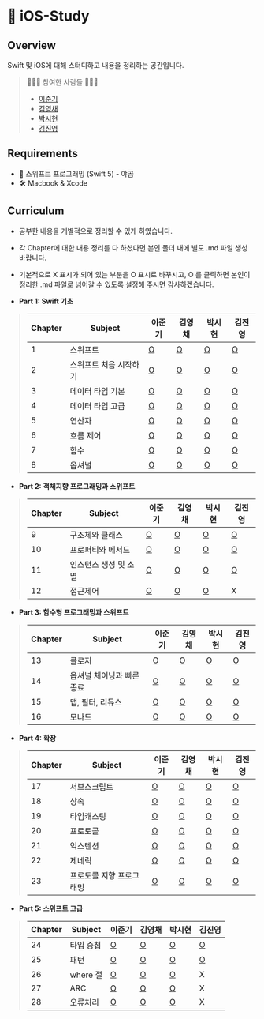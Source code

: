 #  iOS-Study
## Overview

Swift 및 iOS에 대해 스터디하고 내용을 정리하는 공간입니다.

> 👩🏻‍💻 참여한 사람들 🧑🏻‍💻
>
> - [이준기](https://github.com/RURUGURU)
> - [김영채](https://github.com/kevinkim2586)
> - [박시현](https://github.com/tlguszz10)
> - [김진영](https://github.com/z3rosmith)

## Requirements

- 📙 스위프트 프로그래밍 (Swift 5) - 야곰
- 🛠 Macbook & Xcode

## Curriculum
* 공부한 내용을 개별적으로 정리할 수 있게 하였습니다. 
* 각 Chapter에 대한 내용 정리를 다 하셨다면 본인 폴더 내에 별도 .md 파일 생성 바랍니다.
* 기본적으로 X 표시가 되어 있는 부분을 O 표시로 바꾸시고, O 를 클릭하면 본인이 정리한 .md 파일로 넘어갈 수 있도록 설정해 주시면 감사하겠습니다. 

* **Part 1: Swift 기초**

> | Chapter | Subject           | 이준기 | 김영채 | 박시현 | 김진영 |
> | ------- | ----------------- | ---- | ---- | ----  | ---- |
> | 1       | 스위프트             |  [O](https://github.com/kevinkim2586/KNU_iOS-Swift_Study/blob/main/%EC%9D%B4%EC%A4%80%EA%B8%B0/part1/chapter1.md)  |  [O](https://github.com/kevinkim2586/KNU_iOS-Swift_Study/blob/main/%EA%B9%80%EC%98%81%EC%B1%84/Chapter%201%20~%202.md)  |   [O](https://github.com/kevinkim2586/KNU_iOS-Swift_Study/blob/main/박시현/part1-1%2C2%2C3.md)   |  [O](https://github.com/kevinkim2586/KNU_iOS-Swift_Study/blob/main/김진영/part1/chapter1.md) |
> | 2       | 스위프트 처음 시작하기  |  [O](https://github.com/kevinkim2586/KNU_iOS-Swift_Study/blob/main/%EC%9D%B4%EC%A4%80%EA%B8%B0/part1/chapter2.md)  |  [O](https://github.com/kevinkim2586/KNU_iOS-Swift_Study/blob/main/%EA%B9%80%EC%98%81%EC%B1%84/Chapter%201%20~%202.md)  |   [O](https://github.com/kevinkim2586/KNU_iOS-Swift_Study/blob/main/박시현/part1-1%2C2%2C3.md)   |  [O](https://github.com/kevinkim2586/KNU_iOS-Swift_Study/blob/main/김진영/part1/chapter2.md) |
> | 3       | 데이터 타입 기본      |  [O](https://github.com/kevinkim2586/KNU_iOS-Swift_Study/blob/main/%EC%9D%B4%EC%A4%80%EA%B8%B0/part1/chapter3.md)  |  [O](https://github.com/kevinkim2586/KNU_iOS-Swift_Study/blob/main/%EA%B9%80%EC%98%81%EC%B1%84/Chapter3.md)  |   [O](https://github.com/kevinkim2586/KNU_iOS-Swift_Study/blob/main/박시현/part1-1%2C2%2C3.md)   |  [O](https://github.com/kevinkim2586/KNU_iOS-Swift_Study/blob/main/김진영/part1/chapter3.md) |
> | 4       | 데이터 타입 고급      |  [O](https://github.com/kevinkim2586/KNU_iOS-Swift_Study/blob/main/%EC%9D%B4%EC%A4%80%EA%B8%B0/part1/chapter4.md)  |   [O](https://github.com/kevinkim2586/KNU_iOS-Swift_Study/blob/main/%EA%B9%80%EC%98%81%EC%B1%84/Chapter4.md)  |  [O](https://github.com/kevinkim2586/KNU_iOS-Swift_Study/blob/main/박시현/part1-4.md)   |  [O](https://github.com/kevinkim2586/KNU_iOS-Swift_Study/blob/main/김진영/part1/chapter4.md) |
> | 5       | 연산자              |  [O](https://github.com/kevinkim2586/KNU_iOS-Swift_Study/blob/main/%EC%9D%B4%EC%A4%80%EA%B8%B0/part1/chapter5.md)  |   [O](https://github.com/kevinkim2586/KNU_iOS-Swift_Study/blob/main/%EA%B9%80%EC%98%81%EC%B1%84/Chapter%205%20~%206.md)  |  [O](https://github.com/kevinkim2586/KNU_iOS-Swift_Study/blob/main/박시현/part1-5%2C6.md)    |  [O](https://github.com/kevinkim2586/KNU_iOS-Swift_Study/blob/main/김진영/part1/chapter5.md) |
> | 6       | 흐름 제어           |   [O](https://github.com/kevinkim2586/KNU_iOS-Swift_Study/blob/main/%EC%9D%B4%EC%A4%80%EA%B8%B0/part1/chapter6.md) |   [O](https://github.com/kevinkim2586/KNU_iOS-Swift_Study/blob/main/%EA%B9%80%EC%98%81%EC%B1%84/Chapter%205%20~%206.md)  |   [O](https://github.com/kevinkim2586/KNU_iOS-Swift_Study/blob/main/박시현/part1-5%2C6.md)   |  [O](https://github.com/kevinkim2586/KNU_iOS-Swift_Study/blob/main/김진영/part1/chapter6.md) |
> | 7       | 함수               |  [O](https://github.com/kevinkim2586/KNU_iOS-Swift_Study/blob/main/%EC%9D%B4%EC%A4%80%EA%B8%B0/part1/chapter7.md)  |   [O](https://github.com/kevinkim2586/KNU_iOS-Swift_Study/blob/main/%EA%B9%80%EC%98%81%EC%B1%84/Chapter7.md)  |   [O](https://github.com/kevinkim2586/KNU_iOS-Swift_Study/blob/main/박시현/part1-7.md)   |  [O](https://github.com/kevinkim2586/KNU_iOS-Swift_Study/blob/main/김진영/part1/chapter7.md) |
> | 8       | 옵셔널              |  [O](https://github.com/kevinkim2586/KNU_iOS-Swift_Study/blob/main/%EC%9D%B4%EC%A4%80%EA%B8%B0/part1/chapter8.md)  |   [O](https://github.com/kevinkim2586/KNU_iOS-Swift_Study/blob/main/%EA%B9%80%EC%98%81%EC%B1%84/Chapter8.md)  |  [O](https://github.com/kevinkim2586/KNU_iOS-Swift_Study/blob/main/박시현/part1-8.md)    |  [O](https://github.com/kevinkim2586/KNU_iOS-Swift_Study/blob/main/김진영/part1/chapter8.md) |



* **Part 2: 객체지향 프로그래밍과 스위프트**

> | Chapter | Subject           | 이준기 | 김영채 | 박시현 | 김진영 |
> | ------- | ----------------- | ---- | ---- | ----  | ---- |
> |  9      | 구조체와 클래스       | [O](https://github.com/kevinkim2586/KNU_iOS-Swift_Study/blob/main/%EC%9D%B4%EC%A4%80%EA%B8%B0/part2/chapter9.md)    |  [O](https://github.com/kevinkim2586/KNU_iOS-Swift_Study/blob/main/%EA%B9%80%EC%98%81%EC%B1%84/Chapter9.md)   |   [O](https://github.com/kevinkim2586/KNU_iOS-Swift_Study/blob/main/박시현/part2-9.md)   |   [O](https://github.com/kevinkim2586/KNU_iOS-Swift_Study/blob/main/김진영/part2/chapter9.md)  |
> |  10     | 프로퍼티와 메서드      | [O](https://github.com/kevinkim2586/KNU_iOS-Swift_Study/blob/main/%EC%9D%B4%EC%A4%80%EA%B8%B0/part2/chapter10.md)    |  [O](https://github.com/kevinkim2586/KNU_iOS-Swift_Study/blob/main/%EA%B9%80%EC%98%81%EC%B1%84/Chapter10.md)   |   [O](https://github.com/kevinkim2586/KNU_iOS-Swift_Study/blob/main/박시현/part2-10.md)   |  [O](https://github.com/kevinkim2586/KNU_iOS-Swift_Study/blob/main/김진영/part2/chapter10.md)   |
> |  11     | 인스턴스 생성 및 소멸   | [O](https://github.com/kevinkim2586/KNU_iOS-Swift_Study/blob/main/%EC%9D%B4%EC%A4%80%EA%B8%B0/part2/chapter11.md)    |  [O](https://github.com/kevinkim2586/KNU_iOS-Swift_Study/blob/main/%EA%B9%80%EC%98%81%EC%B1%84/Chapter11.md)   |   [O](https://github.com/kevinkim2586/KNU_iOS-Swift_Study/blob/main/박시현/part2-11.md)   |  [O](https://github.com/kevinkim2586/KNU_iOS-Swift_Study/blob/main/김진영/part2/chapter11.md)   |
> |  12     | 접근제어            | [O](https://github.com/kevinkim2586/KNU_iOS-Swift_Study/blob/main/%EC%9D%B4%EC%A4%80%EA%B8%B0/part2/chapter12.md)    |  [O](https://github.com/kevinkim2586/KNU_iOS-Swift_Study/blob/main/%EA%B9%80%EC%98%81%EC%B1%84/Chapter12.md)   |   [O](https://github.com/kevinkim2586/KNU_iOS-Swift_Study/blob/main/박시현/part2-12.md)   |  X   |

* **Part 3: 함수형 프로그래밍과 스위프트**

> | Chapter | Subject           | 이준기 | 김영채 | 박시현 | 김진영 |
> | ------- | ----------------- | ---- | ---- | ----  | ---- |
> |  13     | 클로저                | [O](https://github.com/kevinkim2586/KNU_iOS-Swift_Study/blob/main/%EC%9D%B4%EC%A4%80%EA%B8%B0/part3/chapter13.md) |  [O](https://github.com/kevinkim2586/KNU_iOS-Swift_Study/blob/main/%EA%B9%80%EC%98%81%EC%B1%84/Chapter13.md) | [O](https://github.com/kevinkim2586/KNU_iOS-Swift_Study/blob/main/박시현/part3-13.md) | [O](https://github.com/kevinkim2586/KNU_iOS-Swift_Study/blob/main/김진영/part3/chapter13.md) |
> |  14     | 옵셔널 체이닝과 빠른 종료 | [O](https://github.com/kevinkim2586/KNU_iOS-Swift_Study/blob/main/%EC%9D%B4%EC%A4%80%EA%B8%B0/part3/chapter14.md) |  [O](https://github.com/kevinkim2586/KNU_iOS-Swift_Study/blob/main/%EA%B9%80%EC%98%81%EC%B1%84/Chapter14.md) |[O](https://github.com/kevinkim2586/KNU_iOS-Swift_Study/blob/main/박시현/part3-14.md) | [O](https://github.com/kevinkim2586/KNU_iOS-Swift_Study/blob/main/김진영/part3/chapter14.md) |
> |  15     | 맵, 필터, 리듀스 | [O](https://github.com/kevinkim2586/KNU_iOS-Swift_Study/blob/main/%EC%9D%B4%EC%A4%80%EA%B8%B0/part3/chapter15.md) |  [O](https://github.com/kevinkim2586/KNU_iOS-Swift_Study/blob/main/%EA%B9%80%EC%98%81%EC%B1%84/Chapter15.md) | [O](https://github.com/kevinkim2586/KNU_iOS-Swift_Study/blob/main/박시현/part3-15.md) | [O](https://github.com/kevinkim2586/KNU_iOS-Swift_Study/blob/main/김진영/part3/chapter15.md) |
> |  16     | 모나드 | [O](https://github.com/kevinkim2586/KNU_iOS-Swift_Study/blob/main/%EC%9D%B4%EC%A4%80%EA%B8%B0/part3/chapter16.md) |  [O](https://github.com/kevinkim2586/KNU_iOS-Swift_Study/blob/main/%EA%B9%80%EC%98%81%EC%B1%84/Chapter16.md) | [O](https://github.com/kevinkim2586/KNU_iOS-Swift_Study/blob/main/박시현/part3-16.md) | [O](https://github.com/kevinkim2586/KNU_iOS-Swift_Study/blob/main/김진영/part3/chapter16.md) |

* **Part 4: 확장**

> | Chapter | Subject           | 이준기 | 김영채 | 박시현 | 김진영 |
> | ------- | ----------------- | ---- | ---- | ----  | ---- |
> | 17      | 서브스크립트          | [O](https://github.com/kevinkim2586/KNU_iOS-Swift_Study/blob/main/%EC%9D%B4%EC%A4%80%EA%B8%B0/part4/chapter17.md)       | [O](https://github.com/kevinkim2586/KNU_iOS-Swift_Study/blob/main/%EA%B9%80%EC%98%81%EC%B1%84/Chapter17.md)       | [O](https://github.com/kevinkim2586/KNU_iOS-Swift_Study/blob/main/박시현/part4-17.md)       | [O](https://github.com/kevinkim2586/KNU_iOS-Swift_Study/blob/main/김진영/part4/chapter17.md)  |
> | 18      | 상속     | [O](https://github.com/kevinkim2586/KNU_iOS-Swift_Study/blob/main/%EC%9D%B4%EC%A4%80%EA%B8%B0/part4/chapter18.md)       | [O](https://github.com/kevinkim2586/KNU_iOS-Swift_Study/blob/main/%EA%B9%80%EC%98%81%EC%B1%84/Chapter18.md)       | [O](https://github.com/kevinkim2586/KNU_iOS-Swift_Study/blob/main/박시현/part4-18.md)      | [O](https://github.com/kevinkim2586/KNU_iOS-Swift_Study/blob/main/김진영/part4/chapter18.md)  |
> | 19      | 타입캐스팅| [O](https://github.com/kevinkim2586/KNU_iOS-Swift_Study/blob/main/%EC%9D%B4%EC%A4%80%EA%B8%B0/part4/chapter19.md)       | [O](https://github.com/kevinkim2586/KNU_iOS-Swift_Study/blob/main/%EA%B9%80%EC%98%81%EC%B1%84/Chapter19.md)       | [O](https://github.com/kevinkim2586/KNU_iOS-Swift_Study/blob/main/박시현/part4-19.md)       | [O](https://github.com/kevinkim2586/KNU_iOS-Swift_Study/blob/main/김진영/part4/chapter19.md)  |
> | 20      | 프로토콜| [O](https://github.com/kevinkim2586/KNU_iOS-Swift_Study/blob/main/%EC%9D%B4%EC%A4%80%EA%B8%B0/part4/chapter20.md)       | [O](https://github.com/kevinkim2586/KNU_iOS-Swift_Study/blob/main/%EA%B9%80%EC%98%81%EC%B1%84/Chapter20.md)       | [O](https://github.com/kevinkim2586/KNU_iOS-Swift_Study/blob/main/박시현/part4-20.md)      | [O](https://github.com/kevinkim2586/KNU_iOS-Swift_Study/blob/main/김진영/part4/chapter20.md)  |
> | 21      | 익스텐션| [O](https://github.com/kevinkim2586/KNU_iOS-Swift_Study/blob/main/%EC%9D%B4%EC%A4%80%EA%B8%B0/part4/chapter21.md)       | [O](https://github.com/kevinkim2586/KNU_iOS-Swift_Study/blob/main/%EA%B9%80%EC%98%81%EC%B1%84/Chapter21.md)       | [O](https://github.com/kevinkim2586/KNU_iOS-Swift_Study/blob/main/박시현/part4-21.md)       | [O](https://github.com/kevinkim2586/KNU_iOS-Swift_Study/blob/main/김진영/part4/chapter21.md)  |
> | 22      | 제네릭| [O](https://github.com/kevinkim2586/KNU_iOS-Swift_Study/blob/main/%EC%9D%B4%EC%A4%80%EA%B8%B0/part4/chapter22.md)       | [O](https://github.com/kevinkim2586/KNU_iOS-Swift_Study/blob/main/%EA%B9%80%EC%98%81%EC%B1%84/Chapter22.md)       | [O](https://github.com/kevinkim2586/KNU_iOS-Swift_Study/blob/main/박시현/part4-22.md)      | [O](https://github.com/kevinkim2586/KNU_iOS-Swift_Study/blob/main/김진영/part4/chapter22.md)  |
> | 23      | 프로토콜 지향 프로그래밍| [O](https://github.com/kevinkim2586/KNU_iOS-Swift_Study/blob/main/%EC%9D%B4%EC%A4%80%EA%B8%B0/part4/chapter23.md)       | [O](https://github.com/kevinkim2586/KNU_iOS-Swift_Study/blob/main/%EA%B9%80%EC%98%81%EC%B1%84/Chapter23.md)       | [O](https://github.com/kevinkim2586/KNU_iOS-Swift_Study/blob/main/박시현/part4-23.md)       | [O](https://github.com/kevinkim2586/KNU_iOS-Swift_Study/blob/main/김진영/part4/chapter23.md)  |

* **Part 5: 스위프트 고급**
> | Chapter | Subject           | 이준기 | 김영채 | 박시현 | 김진영 |
> | ------- | ----------------- | ---- | ---- | ----  | ---- |
> | 24 | 타입 중첩 | [O](https://github.com/kevinkim2586/KNU_iOS-Swift_Study/blob/main/%EC%9D%B4%EC%A4%80%EA%B8%B0/part5/chapter24.md) | [O](https://github.com/kevinkim2586/KNU_iOS-Swift_Study/blob/main/%EA%B9%80%EC%98%81%EC%B1%84/Chapter24.md) | [O](https://github.com/kevinkim2586/KNU_iOS-Swift_Study/blob/main/박시현/part5-24.md) | [O](https://github.com/kevinkim2586/KNU_iOS-Swift_Study/blob/main/김진영/part5/chapter24.md) |
> | 25 | 패턴 | [O](https://github.com/kevinkim2586/KNU_iOS-Swift_Study/blob/main/%EC%9D%B4%EC%A4%80%EA%B8%B0/part5/chapter25.md) | [O](https://github.com/kevinkim2586/KNU_iOS-Swift_Study/blob/main/%EA%B9%80%EC%98%81%EC%B1%84/Chapter25.md) | [O](https://github.com/kevinkim2586/KNU_iOS-Swift_Study/blob/main/박시현/part5-25.md) | [O](https://github.com/kevinkim2586/KNU_iOS-Swift_Study/blob/main/김진영/part5/chapter25.md) |
> | 26 | where 절 | [O](https://github.com/kevinkim2586/KNU_iOS-Swift_Study/blob/main/%EC%9D%B4%EC%A4%80%EA%B8%B0/part5/chapter26.md) | [O](https://github.com/kevinkim2586/KNU_iOS-Swift_Study/blob/main/%EA%B9%80%EC%98%81%EC%B1%84/Chapter26.md) | [O](https://github.com/kevinkim2586/KNU_iOS-Swift_Study/blob/main/박시현/part5-26.md) | X |
> | 27 | ARC | [O](https://github.com/kevinkim2586/KNU_iOS-Swift_Study/blob/main/%EC%9D%B4%EC%A4%80%EA%B8%B0/part5/chapter27.md) | [O](https://github.com/kevinkim2586/KNU_iOS-Swift_Study/blob/main/%EA%B9%80%EC%98%81%EC%B1%84/Chapter27.md) | [O](https://github.com/kevinkim2586/KNU_iOS-Swift_Study/blob/main/박시현/part5-27.md) | X |
> | 28 | 오류처리 | [O](https://github.com/kevinkim2586/KNU_iOS-Swift_Study/blob/main/%EC%9D%B4%EC%A4%80%EA%B8%B0/part5/chapter28.md) | [O](https://github.com/kevinkim2586/KNU_iOS-Swift_Study/blob/main/%EA%B9%80%EC%98%81%EC%B1%84/Chapter28.md) | [O](https://github.com/kevinkim2586/KNU_iOS-Swift_Study/blob/main/박시현/part5-28.md) | X |


